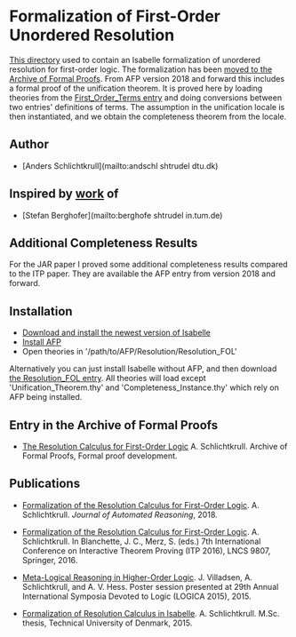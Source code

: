 # Formalization of First-Order Unordered Resolution #

[This directory](https://bitbucket.org/isafol/isafol/src/master/Unordered_Resolution/) used to contain an Isabelle formalization of unordered resolution for first-order logic. The formalization has been [moved to the Archive of Formal Proofs](https://www.isa-afp.org/entries/Resolution_FOL.shtml). 
From AFP version 2018 and forward this includes a formal proof of the unification theorem. It is proved here by loading theories from the [First_Order_Terms entry](https://www.isa-afp.org/entries/First_Order_Terms.html) and doing conversions between two entries' definitions of terms. The assumption in the unification locale is then instantiated, and we obtain the completeness theorem from the locale.


## Author ##

* [Anders Schlichtkrull](mailto:andschl shtrudel dtu.dk)


## Inspired by [work](http://afp.sourceforge.net/entries/FOL-Fitting.shtml) of ##

* [Stefan Berghofer](mailto:berghofe shtrudel in.tum.de)


## Additional Completeness Results ##

For the JAR paper I proved some additional completeness results compared to the ITP paper. 
They are available the AFP entry from version 2018 and forward.


## Installation ##

* [Download and install the newest version of Isabelle](https://isabelle.in.tum.de)
* [Install AFP](https://www.isa-afp.org/using.html)
* Open theories in '/path/to/AFP/Resolution/Resolution_FOL'

Alternatively you can just install Isabelle without AFP, and then download
[the Resolution_FOL entry](https://www.isa-afp.org/entries/Resolution_FOL.html).
All theories will load except 'Unification_Theorem.thy' and 'Completeness_Instance.thy'
which rely on AFP being installed.


## Entry in the Archive of Formal Proofs ##

* [The Resolution Calculus for First-Order Logic](https://www.isa-afp.org/entries/Resolution_FOL.shtml)
  A. Schlichtkrull.
  Archive of Formal Proofs, Formal proof development.


## Publications ##

* [Formalization of the Resolution Calculus for First-Order Logic](https://people.compute.dtu.dk/andschl/#jar).
  A. Schlichtkrull.
  _Journal of Automated Reasoning_, 2018.
  
* [Formalization of the Resolution Calculus for First-Order Logic](http://orbit.dtu.dk/files/126069253/typeinst.pdf).
  A. Schlichtkrull.
  In Blanchette, J. C., Merz, S. (eds.) 7th International Conference on Interactive Theorem Proving (ITP 2016), LNCS 9807, Springer, 2016.

* [Meta-Logical Reasoning in Higher-Order Logic](http://orbit.dtu.dk/files/118776437/logica_poster.pdf).
  J. Villadsen, A. Schlichtkrull, and A. V. Hess.
  Poster session presented at 29th Annual International Symposia Devoted to Logic (LOGICA 2015), 2015.

* [Formalization of Resolution Calculus in Isabelle](http://people.compute.dtu.dk/andschl/Thesis.pdf).
  A. Schlichtkrull.
  M.Sc. thesis, Technical University of Denmark, 2015.
